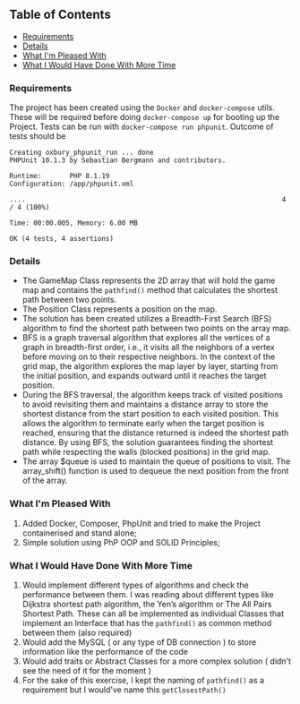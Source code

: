 ## Table of Contents

- [Requirements](#requirements)
- [Details](#details)
- [What I'm Pleased With](#what-im-pleased-with)
- [What I Would Have Done With More Time](#what-i-would-have-done-with-more-time)


### Requirements
The project has been created using the `Docker` and `docker-compose` utils. 
These will be required before doing `docker-compose up` for booting up the Project.
Tests can be run with `docker-compose run phpunit`.
Outcome of tests should be 
``` 
Creating oxbury_phpunit_run ... done
PHPUnit 10.1.3 by Sebastian Bergmann and contributors.

Runtime:       PHP 8.1.19
Configuration: /app/phpunit.xml

....                                                                4 / 4 (100%)

Time: 00:00.005, Memory: 6.00 MB

OK (4 tests, 4 assertions)
```

### Details
- The GameMap Class represents the 2D array that will hold the game map and contains the `pathfind()` method that calculates the shortest path between two points. 
- The Position Class represents a position on the map.
- The solution has been created utilizes a Breadth-First Search (BFS) algorithm to find the shortest path between two points on the array map.
- BFS is a graph traversal algorithm that explores all the vertices of a graph in breadth-first order, i.e., it visits all the neighbors of a vertex before moving on to their respective neighbors. In the context of the grid map, the algorithm explores the map layer by layer, starting from the initial position, and expands outward until it reaches the target position.
- During the BFS traversal, the algorithm keeps track of visited positions to avoid revisiting them and maintains a distance array to store the shortest distance from the start position to each visited position. 
This allows the algorithm to terminate early when the target position is reached, ensuring that the distance returned is indeed the shortest path distance.
By using BFS, the solution guarantees finding the shortest path while respecting the walls (blocked positions) in the grid map.
- The array $queue is used to maintain the queue of positions to visit. The array_shift() function is used to dequeue the next position from the front of the array.

### What I'm Pleased With
1. Added Docker, Composer, PhpUnit and tried to make the Project containerised and stand alone;
2. Simple solution using PhP OOP and SOLID Principles;

### What I Would Have Done With More Time
1. Would implement different types of algorithms and check the performance between them. I was reading about different types like Dijkstra shortest path algorithm, the Yen’s algorithm or The All Pairs Shortest Path. These can all be implemented as individual Classes that implement an Interface that has the `pathfind()` as common method between them (also required)
2. Would add the MySQL ( or any type of DB connection ) to store information like the performance of the code
3. Would add traits or Abstract Classes for a more complex solution ( didn't see the need of it for the moment )
4. For the sake of this exercise, I kept the naming of `pathfind()` as a requirement but I would've name this `getClosestPath()`
